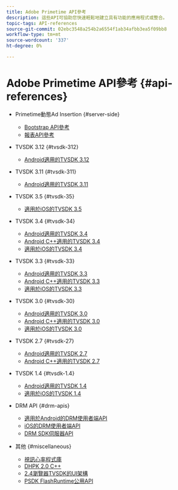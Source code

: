 ```yaml
---
title: Adobe Primetime API參考
description: 這些API可協助您快速輕鬆地建立具有功能的應用程式或整合。
topic-tags: API-references
source-git-commit: 02ebc3548a254b2a6554f1ab34afbb3ea5f09bb8
workflow-type: tm+mt
source-wordcount: '337'
ht-degree: 0%

---
```


# Adobe Primetime API參考 {#api-references}

+ Primetime動態Ad Insertion {#server-side}
   + [Bootstrap API參考](../primetime-ad-insertion/technical-reference/bootstrap-api.md)
   + [報表API參考](../primetime-ad-insertion/technical-reference/report-api.md)

+ TVSDK 3.12 {#tvsdk-312}
   + [Android適用的TVSDK 3.12](https://help.adobe.com/en_US/primetime/api/psdk/javadoc3.12/index.html)

+ TVSDK 3.11 {#tvsdk-311}
   + [Android適用的TVSDK 3.11](https://help.adobe.com/en_US/primetime/api/psdk/javadoc3.11/index.html)

+ TVSDK 3.5 {#tvsdk-35}
   + [適用於iOS的TVSDK 3.5](https://help.adobe.com/en_US/primetime/api/psdk/appledoc_v35/index.html)

+ TVSDK 3.4 {#tvsdk-34}
   + [Android適用的TVSDK 3.4](https://help.adobe.com/en_US/primetime/api/psdk/javadoc3.4/index.html)
   + [Android C++適用的TVSDK 3.4](https://help.adobe.com/en_US/primetime/api/psdk/cpp_3.4/namespaces.html)
   + [適用於iOS的TVSDK 3.4](https://help.adobe.com/en_US/primetime/api/psdk/appledoc_v34/index.html)

+ TVSDK 3.3 {#tvsdk-33}
   + [Android適用的TVSDK 3.3](https://help.adobe.com/en_US/primetime/api/psdk/javadoc3.3/index.html)
   + [Android C++適用的TVSDK 3.3](https://help.adobe.com/en_US/primetime/api/psdk/cpp_3.3/namespaces.html)
   + [適用於iOS的TVSDK 3.3](https://help.adobe.com/en_US/primetime/api/psdk/appledoc_v33/index.html)

+ TVSDK 3.0 {#tvsdk-30}
   + [Android適用的TVSDK 3.0](https://help.adobe.com/en_US/primetime/api/psdk/javadoc3.0/index.html)
   + [Android C++適用的TVSDK 3.0](https://help.adobe.com/en_US/primetime/api/psdk/cpp_3.0/namespaces.html)
   + [適用於iOS的TVSDK 3.0](https://help.adobe.com/en_US/primetime/api/psdk/appledoc_3/index.html)

+ TVSDK 2.7 {#tvsdk-27}
   + [Android適用的TVSDK 2.7](https://help.adobe.com/en_US/primetime/api/psdk/javadoc_2.7/index.html)
   + [Android C++適用的TVSDK 2.7](https://help.adobe.com/en_US/primetime/api/psdk/cpp/namespaces.html)

+ TVSDK 1.4 {#tvsdk-1.4}
   + [Android適用的TVSDK 1.4](https://help.adobe.com/en_US/primetime/api/psdk/javadoc/index.html)
   + [適用於iOS的TVSDK 1.4](https://help.adobe.com/en_US/primetime/api/psdk/appledoc/index.html)

+ DRM API {#drm-apis}
   + [適用於Android的DRM使用者端API](https://help.adobe.com/en_US/primetime/api/drm-apis/client/android/index.html)
   + [iOS的DRM使用者端API](https://help.adobe.com/en_US/primetime/api/drm-apis/client/ios/index.html)
   + [DRM SDK伺服器API](https://help.adobe.com/en_US/primetime/api/drm-apis/server/javadocs-flashaccess-pro/)

+ 其他 {#miscellaneous}
   + [視訊心率程式庫](https://help.adobe.com/en_US/primetime/api/psdk/vhl_tvsdk_ios/index.html)
   + [DHPK 2.0 C++](https://help.adobe.com/en_US/primetime/api/psdk/psdk_doxygen/index.html)
   + [2.4瀏覽器TVSDK的UI架構](https://help.adobe.com/en_US/primetime/api/psdk/btvsdk-ui-framework/index.html)
   + [PSDK FlashRuntime公用API](https://help.adobe.com/en_US/primetime/api/psdk/asdoc-dhls/)
